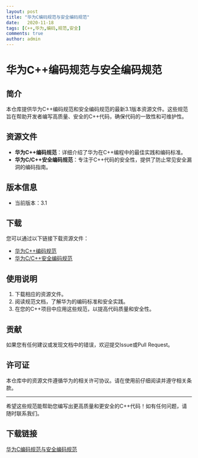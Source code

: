 ```yaml
---
layout: post
title: "华为C编码规范与安全编码规范"
date:   2020-11-18
tags: [C++,华为,编码,规范,安全]
comments: true
author: admin
---
```

# 华为C++编码规范与安全编码规范

## 简介

本仓库提供华为C++编码规范和安全编码规范的最新3.1版本资源文件。这些规范旨在帮助开发者编写高质量、安全的C++代码，确保代码的一致性和可维护性。

## 资源文件

- **华为C++编码规范**：详细介绍了华为在C++编程中的最佳实践和编码标准。
- **华为C/C++安全编码规范**：专注于C++代码的安全性，提供了防止常见安全漏洞的编码指南。

## 版本信息

- 当前版本：3.1

## 下载

您可以通过以下链接下载资源文件：

- [华为C++编码规范](链接地址)
- [华为C/C++安全编码规范](链接地址)

## 使用说明

1. 下载相应的资源文件。
2. 阅读规范文档，了解华为的编码标准和安全实践。
3. 在您的C++项目中应用这些规范，以提高代码质量和安全性。

## 贡献

如果您有任何建议或发现文档中的错误，欢迎提交Issue或Pull Request。

## 许可证

本仓库中的资源文件遵循华为的相关许可协议。请在使用前仔细阅读并遵守相关条款。

---

希望这些规范能帮助您编写出更高质量和更安全的C++代码！如有任何问题，请随时联系我们。

## 下载链接

[华为C编码规范与安全编码规范](https://pan.quark.cn/s/27d680aa691a)